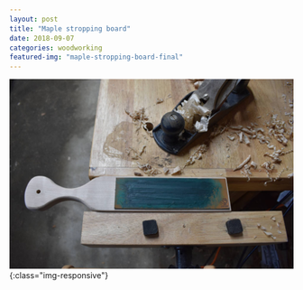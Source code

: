 ```yaml
---
layout: post
title: "Maple stropping board"
date: 2018-09-07
categories: woodworking 
featured-img: "maple-stropping-board-final"
---
```




![maple-stropping-board-final](/assets/img/posts/maple-stropping-board-final.jpg){:class="img-responsive"}
